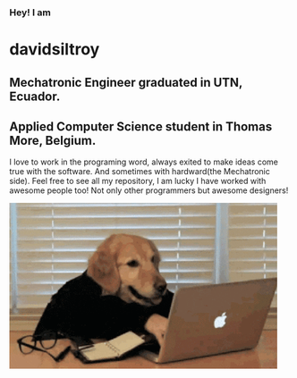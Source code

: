 ### Hey! I am 
# davidsiltroy

## Mechatronic Engineer graduated in UTN, Ecuador. 
## Applied Computer Science student in Thomas More, Belgium.

 I love to work in the programing word, always exited to make ideas come true with the software. And sometimes with hardward(the Mechatronic side). Feel free to see all my repository, I am lucky I have worked with awesome people too! Not only other programmers but awesome designers!

![alt text](./assets/img/dogtyping.gif)